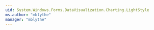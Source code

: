 ```yaml
---
uid: System.Windows.Forms.DataVisualization.Charting.LightStyle
ms.author: "mblythe"
manager: "mblythe"
---
```

